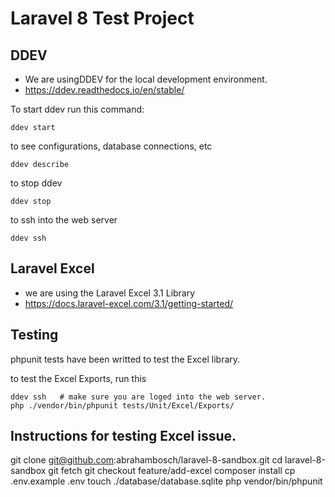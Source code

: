 # Laravel 8 Test Project

## DDEV 
- We are usingDDEV for the local development environment. 
- https://ddev.readthedocs.io/en/stable/

To start ddev run this command:
```
ddev start
```

to see configurations, database connections, etc
```
ddev describe
```

to stop ddev
```
ddev stop
```

to ssh into the web server
```
ddev ssh
```


## Laravel Excel
- we are using the Laravel Excel 3.1 Library
- https://docs.laravel-excel.com/3.1/getting-started/

## Testing

phpunit tests have been writted to test the Excel library. 

to test the Excel Exports, run this
```
ddev ssh   # make sure you are loged into the web server. 
php ./vendor/bin/phpunit tests/Unit/Excel/Exports/
```


## Instructions for testing Excel issue. 
git clone git@github.com:abrahambosch/laravel-8-sandbox.git
cd laravel-8-sandbox
git fetch 
git checkout feature/add-excel
composer install
cp .env.example .env
touch ./database/database.sqlite
php vendor/bin/phpunit


